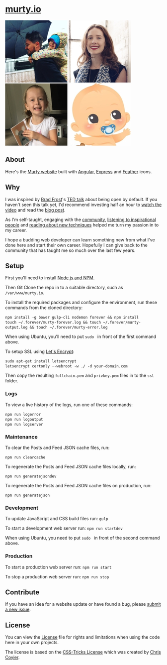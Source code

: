 [murty.io](https://murty.io)
=======

[![](/images/brendan/brendan_murty.jpg)](https://murty.io/brendan) [![](/images/ella/ella_condon.jpg)](https://ellacondon.com/) [![](/images/isla/isla_murty.jpg)](https://murty.io/isla) [![](/images/babyx/babyx_murty.jpg)](https://murty.io/babyx)

## About

Here's the [Murty website](https://murty.io) built with [Angular](https://angularjs.org/), [Express](https://expressjs.com/) and [Feather](http://feathericons.com) icons.

## Why

I was inspired by [Brad Frost](https://github.com/bradfrost)'s [TED talk](https://twitter.com/brad_frost/status/476515058738925568) about being open by default. If you haven't seen this talk yet, I'd recommend investing half an hour to [watch the video](https://www.youtube.com/watch?v=7rW9vTrN6OU) and read the [blog post](http://bradfrostweb.com/blog/post/creative-exhaust/).

As I'm self-taught, engaging with the [community](https://twitter.com/brendanmurty/lists/web-design/members), [listening to inspirational people](http://boagworld.com/show) and [reading about new techniques](https://signalvnoise.com/programming) helped me turn my passion in to my career.

I hope a budding web developer can learn something new from what I've done here and start their own career. Hopefully I can give back to the community that has taught me so much over the last few years.

## Setup

First you'll need to install [Node.js and NPM](https://nodejs.org/en/download/).

Then Git Clone the repo in to a suitable directory, such as `/var/www/murty.io`.

To install the required packages and configure the environment, run these commands from the cloned directory:

```
npm install -g bower gulp-cli nodemon forever && npm install
touch ~/.forever/murty-forever.log && touch ~/.forever/murty-output.log && touch ~/.forever/murty-error.log
```

When using Ubuntu, you'll need to put `sudo ` in front of the first command above.

To setup SSL using [Let's Encrypt](https://letsencrypt.org/):

```
sudo apt-get install letsencrypt
letsencrypt certonly --webroot -w ./ -d your-domain.com
```

Then copy the resulting `fullchain.pem` and `privkey.pem` files in to the `ssl` folder.

### Logs

To view a live history of the logs, run one of these commands:

```
npm run logerror
npm run logoutput
npm run logserver
```

### Maintenance

To clear the Posts and Feed JSON cache files, run:

```
npm run clearcache
```

To regenerate the Posts and Feed JSON cache files locally, run:

```
npm run generatejsondev
```

To regenerate the Posts and Feed JSON cache files on production, run:

```
npm run generatejson
```

### Development

To update JavaScript and CSS build files run: `gulp`

To start a development web server run: `npm run startdev`

When using Ubuntu, you need to put `sudo ` in front of the second command above.

### Production

To start a production web server run: `npm run start`

To stop a production web server run: `npm run stop`

## Contribute

If you have an idea for a website update or have found a bug, please [submit a new issue](https://bitbucket.org/brendanmurty/murty.io/issues/new).

## License

You can view the [License](https://bitbucket.org/brendanmurty/murty.io/src/master/license.md) file for rights and limitations when using the code here in your own projects.

The license is based on the [CSS-Tricks License](https://css-tricks.com/license/) which was created by [Chris Coyier](https://github.com/chriscoyier/).
